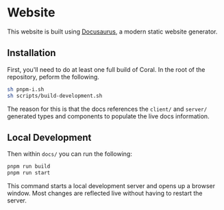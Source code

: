 # Website

This website is built using [Docusaurus](https://docusaurus.io/), a modern static website generator.

## Installation

First, you'll need to do at least one full build of Coral. In the root of the repository, peform the following.

```bash
sh pnpm-i.sh
sh scripts/build-development.sh
```

The reason for this is that the docs references the `client/` and `server/` generated types and components to populate the live docs information.

## Local Development

Then within `docs/` you can run the following:

```bash
pnpm run build
pnpm run start
```

This command starts a local development server and opens up a browser window. Most changes are reflected live without having to restart the server.
